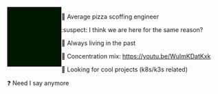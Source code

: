 <img align=left src="https://raw.githubusercontent.com/slouchd/slouchd/main/slouch-glider.gif" width="25%" height="25%" />

 :pizza: Average pizza scoffing engineer
 
 :suspect: I think we are here for the same reason?
 
 :floppy_disk: Always living in the past
 
 :guitar: Concentration mix: https://youtu.be/WuImKDatKxk

 :mage: Looking for cool projects (k8s/k3s related)

 :question: Need I say anymore

